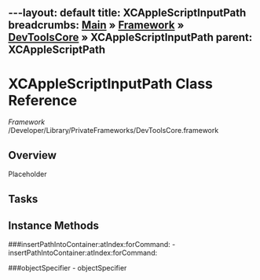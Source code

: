 ---layout: default
title: XCAppleScriptInputPath
breadcrumbs: <a href="/index.html">Main</a> &raquo; <a href="/Frameworks.html">Framework</a> &raquo; <a href="/Frameworks/DevToolsCore.html">DevToolsCore</a> &raquo; XCAppleScriptInputPath
parent: XCAppleScriptPath 
---
# XCAppleScriptInputPath Class Reference

*Framework* /Developer/Library/PrivateFrameworks/DevToolsCore.framework

## Overview

Placeholder

## Tasks

## Instance Methods

<a name="-insertPathIntoContainer:atIndex:forCommand:"></a>
###insertPathIntoContainer:atIndex:forCommand:
    - insertPathIntoContainer:atIndex:forCommand:

<a name="-objectSpecifier"></a>
###objectSpecifier
    - objectSpecifier

